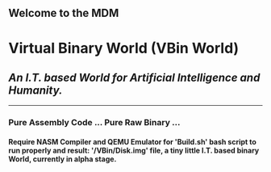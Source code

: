 ## Welcome to the MDM
# Virtual Binary World (VBin World)
## _An I.T. based World for Artificial Intelligence and Humanity._
---
### Pure Assembly Code ... Pure Raw Binary ...
#### Require NASM Compiler and QEMU Emulator for 'Build.sh' bash script to run properly and result: '/VBin/Disk.img' file, a tiny little I.T. based binary World, currently in alpha stage.

